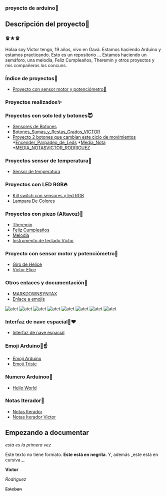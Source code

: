 ### proyecto de arduino🙈


## Descripción del proyecto🐨


### ♛★♛

Holaa soy Víctor tengo, 19 años, vivo en Gavà. Estamos haciendo Arduino y estamos practicando. Esto es un repositorio ... Estamos haciendo un semáforo, una melodía, Feliz Cumpleaños, Theremin y otros proyectos y mis compañeros los concuns.

### Índice de proyectos🐺

* [Proyecto con sensor motor y potenciómetro🎵](https://github.com/XXDARKNIGHTXX/arduino#proyecto-con-sensor-motor-y-potenci%C3%B3metro)

### Proyectos realizados✨

### Proyectos con solo led y botones😈

* [Sensores de Botones](https://github.com/XXDARKNIGHTXX/arduino/blob/main/SENSORES_DE_BOTONES_VICTOR_RODRIGUEZ_ESTEBAN.ino)
* [Botones_Sumas_y_Restas_Grados_VICTOR](https://github.com/XXDARKNIGHTXX/arduino/tree/main/BOTONES_SUMAS_Y_RESTAS_GRADOS_VICTOR)
* [Proyecto 2 botones que cambian este ciclo de movimientos](https://github.com/XXDARKNIGHTXX/arduino/tree/main/PROYECTO_2_BOTONES_QUE_CAMBIAN_ESTE_CICLOS_DE_MOVIMIENTOS)
*[Encender_Parpadeo_de_Leds](https://github.com/XXDARKNIGHTXX/arduino/tree/main/Encender_Parpadeo_de_ledsVictorR.ino)
*[Media_Nota](https://github.com/XXDARKNIGHTXX/arduino/tree/main/MEDIA_NOTASVICTOR.INO)
*[MEDIA_NOTASVICTOR_RODRIGUEZ](https://github.com/XXDARKNIGHTXX/arduino/tree/main/MEDIA_NOTASVICTOR_RODRIGUEZ.INO)

### Proyectos sensor de temperatura🖤

* [Sensor de temperatura](https://github.com/XXDARKNIGHTXX/arduino/blob/main/sketch_jan25a_TEMPERATURA/sketch_jan25a_VICTOR_R.ino)


### Proyectos con LED RGB🔥
* [Kill switch con sensores y led RGB](https://github.com/XXDARKNIGHTXX/arduino/blob/main/KILL_SWITCH.ino)
 * [Lampara De Colores](https://github.com/XXDARKNIGHTXX/arduino/tree/main/lampara_de_colores.ino_Victor)


### Proyectos con piezo (Altavoz)💸

* [Theremin](https://github.com/XXDARKNIGHTXX/arduino/blob/main/theremin.ino)
* [Feliz Cumpleaños](https://github.com/XXDARKNIGHTXX/arduino/blob/main/FELIZCUMPLEA_OS.inoVictor.ino)
* [Melodia](https://github.com/XXDARKNIGHTXX/arduino/blob/main/MELODIA.INO)
* [Instrumento de teclado Victor](https://github.com/XXDARKNIGHTXX/arduino/tree/main/instrumento_de_teclado_victor)

### Proyecto con sensor motor y potenciómetro🎵

* [Giro de Helice](https://github.com/XXDARKNIGHTXX/arduino/tree/main/GIRO%20DE%20HELICE)
* [Victor Elice](https://github.com/XXDARKNIGHTXX/arduino/tree/main/VICTOR_HELICE)





### Otros enlaces y documentación🐾


* [MARKDOWNSYNTAX](https://guides.github.com/pdfs/markdown-cheatsheet-online.pdf)
* [Enlace a emojis](https://emojikeyboard.top/es/)


![atet](https://raw.githubusercontent.com/XXDARKNIGHTXX/arduino/main/Captura%20de%20pantalla%20de%202021-02-11%2012-14-46.png)
![atet](https://github.com/XXDARKNIGHTXX/arduino/blob/main/Captura%20de%20pantalla%20de%202021-02-11%2012-28-01.png)
![atet](https://github.com/XXDARKNIGHTXX/arduino/blob/main/VICTOR%20CAPTURA%20DE%20PANTALLA%2B.png)
![atet](https://github.com/XXDARKNIGHTXX/arduino/blob/main/IMG_20210223_124153.jpg)
![atet](https://github.com/XXDARKNIGHTXX/arduino/blob/main/IMG_20210228_183513.jpg)
![atet](https://github.com/XXDARKNIGHTXX/arduino/blob/main/IMG_20210311_123849.jpg)
![atet](https://github.com/XXDARKNIGHTXX/arduino/blob/main/IMG_20210311_132242.jpg)
![atet](https://github.com/XXDARKNIGHTXX/arduino/blob/main/IMG_20210311_133243.jpg) 


### Interfaz de nave espacial🌹❤
* [Interfaz de nave espacial](https://github.com/XXDARKNIGHTXX/arduino/tree/main/INTERFAZ_DE_NAVE_ESPACIAL_VICTOR)


### Emoji Arduino🖤☝
* [Emoji Arduino](https://github.com/XXDARKNIGHTXX/arduino/tree/main/emojiVictor.ino)
* [Emoji Triste](https://github.com/XXDARKNIGHTXX/arduino/tree/main/CARA_TRISTE_VICTOR)


### Numero Arduinoo🌴
* [Hello World](https://github.com/XXDARKNIGHTXX/arduino/tree/main/numeros_arduino)
 
 
 
 
 ### Notas Iterador🦝
 * [Notas Iterador](https://github.com/XXDARKNIGHTXX/arduino/tree/main/MEDIAVICTOR)
 * [Notas Iterador Victor](https://github.com/XXDARKNIGHTXX/arduino/tree/main/MEDIA_NOTASVICTOR.INO)
 

 
 ## Empezando a documentar

_esta es la primera vez_

Este texto no tiene formato. **Este está en negrita**. Y, además _este está en cursiva _.

<b>Victor</b>

 <i> Rodriguez</i> 
 
 <del> Esteban</del>
